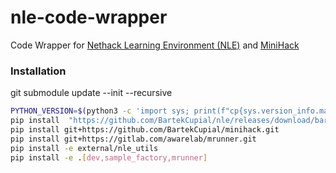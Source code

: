 # nle-code-wrapper

Code Wrapper for [Nethack Learning Environment (NLE)](https://github.com/facebookresearch/nle) and [MiniHack](https://github.com/facebookresearch/minihack)

### Installation

git submodule update --init --recursive

```bash
PYTHON_VERSION=$(python3 -c 'import sys; print(f"cp{sys.version_info.major}{sys.version_info.minor}")')
pip install  "https://github.com/BartekCupial/nle/releases/download/barlog/nle-0.9.0+a0aa022-${PYTHON_VERSION}-${PYTHON_VERSION}-manylinux_2_17_x86_64.manylinux2014_x86_64.whl"
pip install git+https://github.com/BartekCupial/minihack.git
pip install git+https://gitlab.com/awarelab/mrunner.git
pip install -e external/nle_utils
pip install -e .[dev,sample_factory,mrunner]
```
